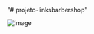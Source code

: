 "# projeto-linksbarbershop" 

![image](https://github.com/ariceliom/projeto-linksbarbershop/assets/89526853/4d9a0345-3583-452e-9421-893564490a2a)
